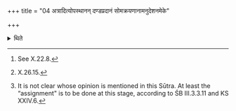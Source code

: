 +++
title = "04 अत्रादित्योपस्थानन् दण्डप्रदानं सोमक्रयणानामनुदेशनमेके"

+++

<details><summary>थिते</summary>

4. According to the opinion of some (ritualists) the praise of Āditya (Sun),[^1] giving of the staff (to the Maitrāvaruṇa), (and) the assigning of the various things employed for Soma purchase,[^3] should be done at this stage.[^4]  


[^1]: See X.22.8.  

[^2]: See X.27.2.  

[^3]: X.26.15.  

[^4]: It is not clear whose opinion is mentioned in this Sūtra. At least the “assignment" is to be done at this stage, according to ŚB III.3.3.11 and KS XXIV.6.  
</details>
